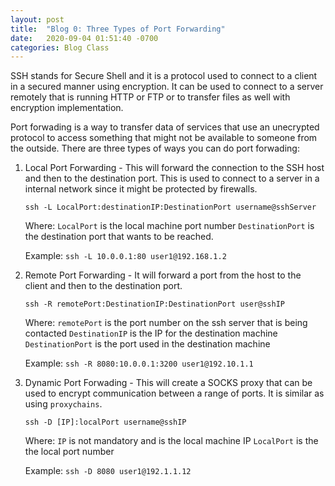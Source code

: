 ```yaml
---
layout: post
title:  "Blog 0: Three Types of Port Forwarding"
date:   2020-09-04 01:51:40 -0700
categories: Blog Class
---
```



SSH stands for Secure Shell and it is a protocol used to connect to a client in a secured manner using encryption. It can be used to connect to a server remotely that is running HTTP or FTP or to transfer files as well with encryption implementation.  

Port forwading is a way to transfer data of services that use an unecrypted protocol to access something that might not be available to someone from the outside. 
There are three types of ways you can do port forwading:
    
   1) Local Port Forwarding - This will forward the connection to the SSH host and then to the destination port. This is used to connect to a server in a internal network since it might be protected by firewalls.
    
        `ssh -L LocalPort:destinationIP:DestinationPort username@sshServer`

        Where:
            `LocalPort` is the local machine port number
            `DestinationPort` is the destination port that wants to be reached.

        Example:
            `ssh -L 10.0.0.1:80 user1@192.168.1.2`

   2) Remote Port Forwarding - It will forward a port from the host to the client and then to the destination port. 
    
        `ssh -R remotePort:DestinationIP:DestinationPort user@sshIP`

        Where:
            `remotePort` is the port number on the ssh server that is being contacted
            `DestinationIP` is the IP for the destination machine
            `DestinationPort` is the port used in the destination machine

        Example:
            `ssh -R 8080:10.0.0.1:3200 user1@192.10.1.1`

   3) Dynamic Port Forwading - This will create a SOCKS proxy that can be used to encrypt communication between a range of ports. It is similar as using `proxychains`.
    
        `ssh -D [IP]:localPort username@sshIP`

        Where:
            `IP` is not mandatory and is the local machine IP
            `LocalPort` is the the local port number
        
        Example:
            `ssh -D 8080 user1@192.1.1.12`

    

